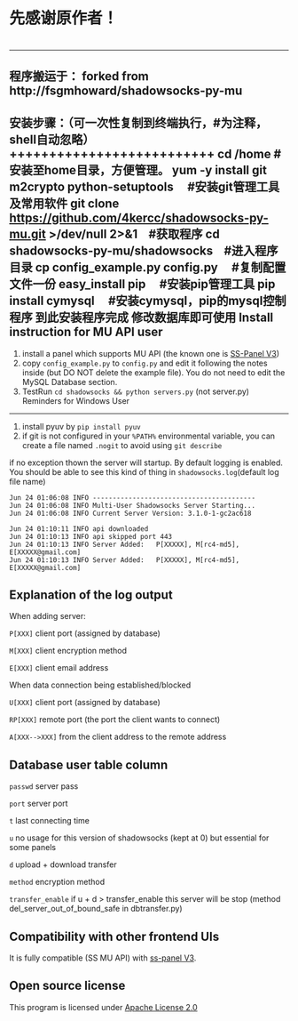 <h1>先感谢原作者！<h1>


-----------------------------------
程序搬运于：
forked from http://fsgmhoward/shadowsocks-py-mu
-----------------------------------


安装步骤：（可一次性复制到终端执行，#为注释，shell自动忽略）
++++++++++++++++++++++++++
cd /home    #安装至home目录，方便管理。
yum -y install git  m2crypto python-setuptools      #安装git管理工具及常用软件
git clone https://github.com/4kercc/shadowsocks-py-mu.git >/dev/null 2>&1    #获取程序
cd shadowsocks-py-mu/shadowsocks    #进入程序目录
cp config_example.py config.py      #复制配置文件一份
easy_install pip     #安装pip管理工具
pip install cymysql     #安装cymysql，pip的mysql控制程序
到此安装程序完成
修改数据库即可使用
Install instruction for MU API user
-----------------------------------
1. install a panel which supports MU API (the known one is [SS-Panel V3](https://github.com/orvice/ss-panel))
2. copy `config_example.py` to `config.py` and edit it following the notes inside (but DO NOT delete the example file). You do not need to edit the MySQL Database section.
3. TestRun `cd shadowsocks && python servers.py` (not server.py)
Reminders for Windows User
--------------------------
1. install pyuv by `pip install pyuv`
2. if git is not configured in your `%PATH%` environmental variable, you can create a file named `.nogit` to avoid using `git describe`

if no exception thown the server will startup. By default logging is enabled.
You should be able to see this kind of thing in `shadowsocks.log`(default log file name)
```
Jun 24 01:06:08 INFO -----------------------------------------
Jun 24 01:06:08 INFO Multi-User Shadowsocks Server Starting...
Jun 24 01:06:08 INFO Current Server Version: 3.1.0-1-gc2ac618

Jun 24 01:10:11 INFO api downloaded
Jun 24 01:10:13 INFO api skipped port 443
Jun 24 01:10:13 INFO Server Added:   P[XXXXX], M[rc4-md5], E[XXXXX@gmail.com]
Jun 24 01:10:13 INFO Server Added:   P[XXXXX], M[rc4-md5], E[XXXXX@gmail.com]
```

Explanation of the log output
-----------------------------
When adding server:

`P[XXX]` client port (assigned by database)

`M[XXX]` client encryption method

`E[XXX]` client email address

When data connection being established/blocked

`U[XXX]` client port (assigned by database)

`RP[XXX]` remote port (the port the client wants to connect)

`A[XXX-->XXX]` from the client address to the remote address

Database user table column
--------------------------
`passwd` server pass

`port` server port

`t` last connecting time

`u` no usage for this version of shadowsocks (kept at 0) but essential for some panels

`d` upload + download transfer

`method` encryption method

`transfer_enable` if u + d > transfer_enable this server will be stop (method del_server_out_of_bound_safe in dbtransfer.py)

Compatibility with other frontend UIs
-------------------------------------
It is fully compatible (SS MU API) with [ss-panel V3](https://github.com/orvice/ss-panel).

Open source license
-------------------
This program is licensed under [Apache License 2.0](http://www.apache.org/licenses/LICENSE-2.0)
